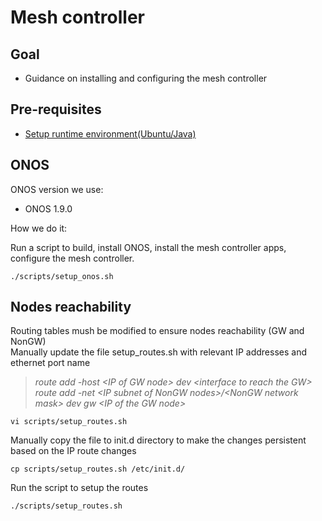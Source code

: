 # Mesh controller

## Goal
- Guidance on installing and configuring the mesh controller

## Pre-requisites
- [Setup runtime environment(Ubuntu/Java)](../setenv.md)

## ONOS

ONOS version we use:
- ONOS 1.9.0

How we do it:

Run a script to build, install ONOS, install the mesh controller apps, configure the mesh controller.
```
./scripts/setup_onos.sh
```

## Nodes reachability 

Routing tables mush be modified to ensure nodes reachability (GW and NonGW)<br>
Manually update the file setup_routes.sh with relevant IP addresses and ethernet port name<br>
>*route add -host \<IP of GW node\> dev \<interface to reach the GW\>*<br>
>*route add -net \<IP subnet of NonGW nodes\>\/\<NonGW network mask\> dev <interface to reach the GW> gw \<IP of the GW node\>*
```
vi scripts/setup_routes.sh
```

Manually copy the file to init.d directory to make the changes persistent based on the IP route changes<br>
```
cp scripts/setup_routes.sh /etc/init.d/
```

Run the script to setup the routes
```
./scripts/setup_routes.sh
```


